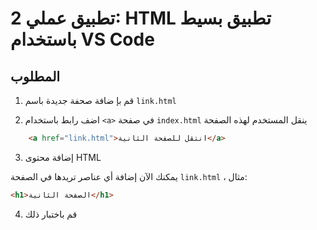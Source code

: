 #  تطبيق عملي 2: HTML تطبيق بسيط باستخدام VS Code

## المطلوب
1. قم بإ ضافة صحفة جديدة باسم
`link.html`

2. اضف رابط باستخدام `<a>` في صفحة `index.html` ينقل المستخدم لهذه الصفحة
```html
    <a href="link.html">انتقل للصفحة الثانية</a>
```

3. إضافة محتوى HTML

يمكنك الآن إضافة أي عناصر تريدها في الصفحة `link.html` ، مثال:

```html
<h1>الصفحة الثانية</h1>
```

4. قم باختبار ذلك